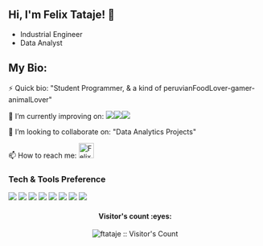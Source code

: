 ## Hi, I'm Felix Tataje! 👋

+ Industrial Engineer
+ Data Analyst

<html>

<h2>My Bio:</h2>
<p>
	⚡ Quick bio:                    "Student Programmer, & a kind of peruvianFoodLover-gamer-animalLover"
</p>
<p>
	🔭 I’m currently improving on:        <img src="https://img.shields.io/badge/-C%20-659ad2?style=flat&logo=c%2B%2B&logoColor=ffffff"><img src="https://img.shields.io/badge/-Python-black?style=flat&logo=python&logoColor=white"><img src="https://img.shields.io/github/downloads/ftataje/prueba-UDD/total?color=yellow&label=Power%20Bi&logo=power%20bi&logoColor=yellow&style=plastic">
</p>
<p>
	👯 I’m looking to collaborate on: "Data Analytics Projects"
</p>
<p>
	📫 How to reach me:               <a href="https://www.linkedin.com/in/felix-alexander-tataje-requena-283a988b/">
		<img src="https://www.vectorlogo.zone/logos/linkedin/linkedin-icon.svg" alt="Felix Tataje Requena's LinkedIn Profile" height="30" width="30">
		</a>
</p>

### Tech & Tools Preference
<p>
<img src="https://img.shields.io/badge/-Python-black?style=flat&logo=python&logoColor=white">
<img src="https://img.shields.io/badge/-MySQL-F29111?style=flat&logo=mysql&logoColor=FFFFFF">
<img src="https://img.shields.io/badge/-C%20-659ad2?style=flat&logo=c%2B%2B&logoColor=ffffff">
<img src="http://img.shields.io/badge/-Git-F1502F?style=flat&logo=git&logoColor=FFFFFF">
<img src="http://img.shields.io/badge/-Github-000000?style=flat&logo=github&logoColor=FFFFFF">
<img src="https://img.shields.io/badge/-JavaScript-eed718?style=flat&logo=javascript&logoColor=ffffff">
<img src = "https://img.shields.io/badge/-HTML5-E34F26?style=flat&logo=html5&logoColor=white"> 
<img src = "https://img.shields.io/badge/-CSS3-1572B6?style=flat&logo=css3&logoColor=white">
</p>
	
<h4 align="center">Visitor's count :eyes:</h4>

<p align="center"><img src="https://profile-counter.glitch.me/{ftataje}/count.svg" alt="ftataje :: Visitor's Count" /></p>

    
</html>

